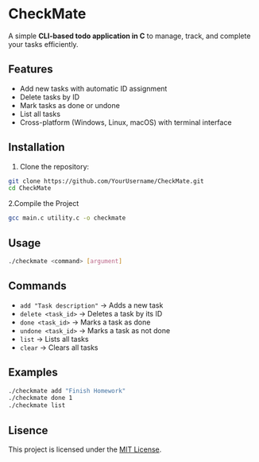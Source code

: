 # CheckMate

A simple **CLI-based todo application in C** to manage, track, and complete your tasks efficiently.

## Features

- Add new tasks with automatic ID assignment
- Delete tasks by ID
- Mark tasks as done or undone
- List all tasks
- Cross-platform (Windows, Linux, macOS) with terminal interface

## Installation

1. Clone the repository:
```bash
git clone https://github.com/YourUsername/CheckMate.git
cd CheckMate
```
2.Compile the Project
```bash
gcc main.c utility.c -o checkmate
```
## Usage
```bash
./checkmate <command> [argument]
```
## Commands
 - `add "Task description"` → Adds a new task
 - `delete <task_id>` → Deletes a task by its ID
 - `done <task_id>` → Marks a task as done
 - `undone <task_id>` → Marks a task as not done
 - `list` → Lists all tasks
 - `clear` → Clears all tasks

## Examples
```bash
./checkmate add "Finish Homework"
./checkmate done 1
./checkmate list
```
## Lisence
This project is licensed under the [MIT License](https://github.com/erenyata/CheckMate/blob/main/LICENSE).
